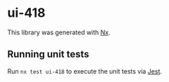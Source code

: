 # ui-418

This library was generated with [Nx](https://nx.dev).

## Running unit tests

Run `nx test ui-418` to execute the unit tests via [Jest](https://jestjs.io).
